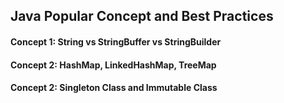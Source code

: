 ## Java Popular Concept and Best Practices
#### Concept 1: String vs StringBuffer vs StringBuilder
#### Concept 2: HashMap, LinkedHashMap, TreeMap
#### Concept 2: Singleton Class and Immutable Class

